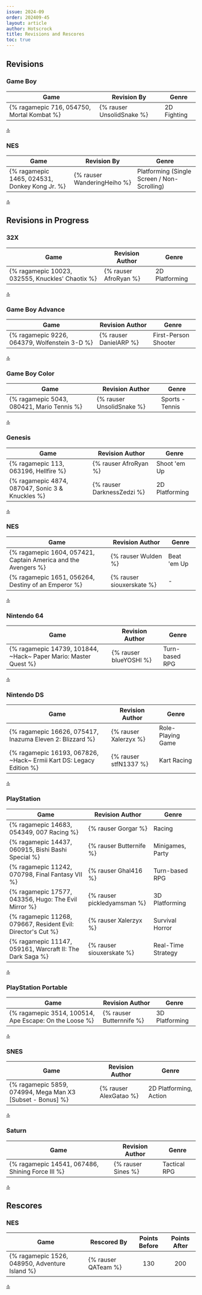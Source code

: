 ```yaml
---
issue: 2024-09
order: 202409-45
layout: article
author: Hotscrock
title: Revisions and Rescores
toc: true
---
```


## Revisions

### Game Boy


| Game                                       | Revision By               | Genre       |
| ------------------------------------------ | ------------------------- | ----------- |
| {% ragamepic 716, 054750, Mortal Kombat %} | {% rauser UnsolidSnake %} | 2D Fighting |

<a href="#toc">:top:</a>


### NES


| Game                                          | Revision By                 | Genre                                       |
| --------------------------------------------- | --------------------------- | ------------------------------------------- |
| {% ragamepic 1465, 024531, Donkey Kong Jr. %} | {% rauser WanderingHeiho %} | Platforming (Single Screen / Non-Scrolling) |

<a href="#toc">:top:</a>



## Revisions in Progress

### 32X


| Game                                             | Revision Author       | Genre          |
| ------------------------------------------------ | --------------------- | -------------- |
| {% ragamepic 10023, 032555, Knuckles' Chaotix %} | {% rauser AfroRyan %} | 2D Platforming |

<a href="#toc">:top:</a>


### Game Boy Advance


| Game                                          | Revision Author        | Genre                |
| --------------------------------------------- | ---------------------- | -------------------- |
| {% ragamepic 9226, 064379, Wolfenstein 3-D %} | {% rauser DanielARP %} | First-Person Shooter |

<a href="#toc">:top:</a>


### Game Boy Color


| Game                                       | Revision Author           | Genre           |
| ------------------------------------------ | ------------------------- | --------------- |
| {% ragamepic 5043, 080421, Mario Tennis %} | {% rauser UnsolidSnake %} | Sports - Tennis |

<a href="#toc">:top:</a>


### Genesis


| Game                                             | Revision Author            | Genre          |
| ------------------------------------------------ | -------------------------- | -------------- |
| {% ragamepic 113, 063196, Hellfire %}            | {% rauser AfroRyan %}      | Shoot 'em Up   |
| {% ragamepic 4874, 087047, Sonic 3 & Knuckles %} | {% rauser DarknessZedzi %} | 2D Platforming |

<a href="#toc">:top:</a>


### NES


| Game                                                           | Revision Author           | Genre       |
| -------------------------------------------------------------- | ------------------------- | ----------- |
| {% ragamepic 1604, 057421, Captain America and the Avengers %} | {% rauser Wulden %}       | Beat 'em Up |
| {% ragamepic 1651, 056264, Destiny of an Emperor %}            | {% rauser siouxerskate %} | -           |

<a href="#toc">:top:</a>


### Nintendo 64


| Game                                                            | Revision Author        | Genre          |
| --------------------------------------------------------------- | ---------------------- | -------------- |
| {% ragamepic 14739, 101844, ~Hack~ Paper Mario: Master Quest %} | {% rauser blueYOSHI %} | Turn-based RPG |

<a href="#toc">:top:</a>


### Nintendo DS


| Game                                                                | Revision Author       | Genre             |
| ------------------------------------------------------------------- | --------------------- | ----------------- |
| {% ragamepic 16626, 075417, Inazuma Eleven 2: Blizzard %}           | {% rauser Xalerzyx %} | Role-Playing Game |
| {% ragamepic 16193, 067826, ~Hack~ Ermii Kart DS: Legacy Edition %} | {% rauser stfN1337 %} | Kart Racing       |

<a href="#toc">:top:</a>


### PlayStation


| Game                                                         | Revision Author             | Genre              |
| ------------------------------------------------------------ | --------------------------- | ------------------ |
| {% ragamepic 14683, 054349, 007 Racing %}                    | {% rauser Gorgar %}         | Racing             |
| {% ragamepic 14437, 060915, Bishi Bashi Special %}           | {% rauser Butternife %}     | Minigames, Party   |
| {% ragamepic 11242, 070798, Final Fantasy VII %}             | {% rauser Ghal416 %}        | Turn-based RPG     |
| {% ragamepic 17577, 043356, Hugo: The Evil Mirror %}         | {% rauser pickledyamsman %} | 3D Platforming     |
| {% ragamepic 11268, 079667, Resident Evil: Director's Cut %} | {% rauser Xalerzyx %}       | Survival Horror    |
| {% ragamepic 11147, 059161, Warcraft II: The Dark Saga %}    | {% rauser siouxerskate %}   | Real-Time Strategy |

<a href="#toc">:top:</a>


### PlayStation Portable


| Game                                                   | Revision Author          | Genre          |
| ------------------------------------------------------ | ------------------------ | -------------- |
| {% ragamepic 3514, 100514, Ape Escape: On the Loose %} | {% rauser Butternnife %} | 3D Platforming |

<a href="#toc">:top:</a>


### SNES


| Game                                                       | Revision Author        | Genre                  |
| ---------------------------------------------------------- | ---------------------- | ---------------------- |
| {% ragamepic 5859, 074994, Mega Man X3 [Subset - Bonus] %} | {% rauser AlexGatao %} | 2D Platforming, Action |

<a href="#toc">:top:</a>


### Saturn


| Game                                             | Revision Author    | Genre        |
| ------------------------------------------------ | ------------------ | ------------ |
| {% ragamepic 14541, 067486, Shining Force III %} | {% rauser Sines %} | Tactical RPG |

<a href="#toc">:top:</a>

## Rescores

### NES


| Game                                           | Rescored By         | Points Before | Points After |
| ---------------------------------------------- | ------------------- | :-----------: | :----------: |
| {% ragamepic 1526, 048950, Adventure Island %} | {% rauser QATeam %} |      130      |     200      |

<a href="#toc">:top:</a>

